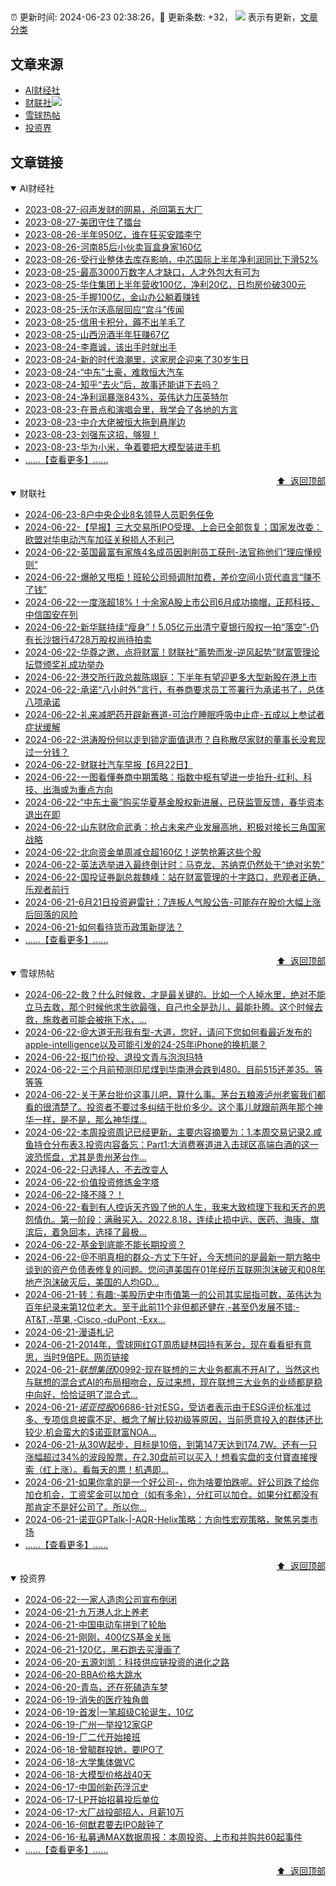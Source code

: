 ##

:alarm_clock: 更新时间: 2024-06-23 02:38:26，:rocket: 更新条数: +32， ![](/assets/dot.png) 表示有更新，[文章分类](/TAGS.md)

## 文章来源

- [AI财经社](#ai财经社)  
- [财联社](#财联社)![](/assets/dot.png)   
- [雪球热帖](#雪球热帖)  
- [投资界](#投资界)  

## 文章链接

<details open>
<summary id="ai财经社">
 AI财经社
</summary>


- [2023-08-27-闷声发财的网易，杀回第五大厂](https://www.aicaijing.com.cn/article/18610)  
- [2023-08-27-美团守住了擂台](https://www.aicaijing.com.cn/article/18611)  
- [2023-08-26-半年950亿，谁在狂买安踏李宁](https://www.aicaijing.com.cn/article/18607)  
- [2023-08-26-河南85后小伙卖盲盒身家160亿](https://www.aicaijing.com.cn/article/18608)  
- [2023-08-26-受行业整体去库存影响，中芯国际上半年净利润同比下滑52%](https://www.aicaijing.com.cn/article/18609)  
- [2023-08-25-最高3000万数字人才缺口，人才外包大有可为](https://www.aicaijing.com.cn/article/18601)  
- [2023-08-25-华住集团上半年营收100亿，净利20亿，日均房价破300元](https://www.aicaijing.com.cn/article/18602)  
- [2023-08-25-手握100亿，金山办公躺着赚钱](https://www.aicaijing.com.cn/article/18603)  
- [2023-08-25-沃尔沃高层回应“宫斗”传闻](https://www.aicaijing.com.cn/article/18604)  
- [2023-08-25-信用卡积分，薅不出羊毛了](https://www.aicaijing.com.cn/article/18605)  
- [2023-08-25-山西汾酒半年狂赚67亿](https://www.aicaijing.com.cn/article/18606)  
- [2023-08-24-李嘉诚，该出手时就出手](https://www.aicaijing.com.cn/article/18596)  
- [2023-08-24-新的时代浪潮里，这家房企迎来了30岁生日](https://www.aicaijing.com.cn/article/18597)  
- [2023-08-24-“中东”土豪，难救恒大汽车](https://www.aicaijing.com.cn/article/18598)  
- [2023-08-24-知乎“去火”后，故事还能讲下去吗？](https://www.aicaijing.com.cn/article/18599)  
- [2023-08-24-净利润暴涨843%，英伟达力压英特尔](https://www.aicaijing.com.cn/article/18600)  
- [2023-08-23-在景点和演唱会里，我学会了各地的方言](https://www.aicaijing.com.cn/article/18591)  
- [2023-08-23-中介大佬被恒大拖到悬崖边](https://www.aicaijing.com.cn/article/18592)  
- [2023-08-23-刘强东这招，够狠！](https://www.aicaijing.com.cn/article/18593)  
- [2023-08-23-华为小米，争着要把大模型装进手机](https://www.aicaijing.com.cn/article/18594)  
- [......【查看更多】......](/details/AI财经社.md)

<div align="right"><a href="#文章来源">⬆ &nbsp;返回顶部</a></div>
</details>

<details open>
<summary id="财联社">
 财联社
</summary>


- [2024-06-23-8户中央企业8名领导人员职务任免](https://www.cls.cn/detail/1708760)  
- [2024-06-22-【早报】三大交易所IPO受理、上会已全部恢复；国家发改委：欧盟对华电动汽车加征关税损人不利己](https://www.cls.cn/detail/1711904)  
- [2024-06-22-英国最富有家族4名成员因剥削员工获刑-法官称他们“理应懂规则”](https://www.cls.cn/detail/1711887)  
- [2024-06-22-爆舱又甩柜！班轮公司频调附加费，差价空间小货代直言“赚不了钱”](https://www.cls.cn/detail/1711838)  
- [2024-06-22-一度涨超18%！十余家A股上市公司6月成功摘帽，正邦科技、中信国安在列](https://www.cls.cn/detail/1711814)  
- [2024-06-22-新华联持续“瘦身”！5.05亿元出清宁夏银行股权一拍“落空”-仍有长沙银行4728万股权尚待拍卖](https://www.cls.cn/detail/1711778)  
- [2024-06-22-华尊之邀，点将财富！财联社“蓄势而发-逆风起势”财富管理论坛暨颁奖礼成功举办](https://www.cls.cn/detail/1711753)  
- [2024-06-22-港交所行政总裁陈翊庭：下半年有望迎更多大型新股在港上市](https://www.cls.cn/detail/1711718)  
- [2024-06-22-承诺“八小时外”言行，有券商要求员工签署行为承诺书了，总体八项承诺](https://www.cls.cn/detail/1711765)  
- [2024-06-22-礼来减肥药开辟新赛道-可治疗睡眠呼吸中止症-五成以上参试者症状缓解](https://www.cls.cn/detail/1711750)  
- [2024-06-22-洪涛股份何以走到锁定面值退市？自称散尽家财的董事长没套现过一分钱？](https://www.cls.cn/detail/1711732)  
- [2024-06-22-财联社汽车早报【6月22日】](https://www.cls.cn/detail/1711728)  
- [2024-06-22-一图看懂券商中期策略：指数中枢有望进一步抬升-红利、科技、出海或为重点方向](https://www.cls.cn/detail/1709778)  
- [2024-06-22-“中东土豪”购买华夏基金股权新进展，已获监管反馈，春华资本退出在即](https://www.cls.cn/detail/1711823)  
- [2024-06-22-山东财欣俞武勇：抢占未来产业发展高地，积极对接长三角国家战略](https://www.cls.cn/detail/1711796)  
- [2024-06-22-北向资金单周减仓超160亿！逆势抢筹这些个股](https://www.cls.cn/detail/1711870)  
- [2024-06-22-英法选举进入最终倒计时：马克龙、苏纳克仍然处于“绝对劣势”](https://www.cls.cn/detail/1711893)  
- [2024-06-22-国投证券副总裁魏峰：站在财富管理的十字路口，悲观者正确，乐观者前行](https://www.cls.cn/detail/1711907)  
- [2024-06-21-6月21日投资避雷针：7连板人气股公告-可能存在股价大幅上涨后回落的风险](https://www.cls.cn/detail/1710596)  
- [2024-06-21-如何看待货币政策新提法？](https://www.cls.cn/detail/1710618)  
- [......【查看更多】......](/details/财联社.md)

<div align="right"><a href="#文章来源">⬆ &nbsp;返回顶部</a></div>
</details>

<details open>
<summary id="雪球热帖">
 雪球热帖
</summary>


- [2024-06-22-救？什么时候救，才是最关键的。比如一个人掉水里，绝对不能立马去救，那个时候他求生欲最强，自己也全是劲儿，最能扑腾。这个时候去救，施救者可能会被拖下水，...](https://xueqiu.com/6594360415/294777342)  
- [2024-06-22-@大道无形我有型-大道，您好，请问下您如何看最近发布的apple-intelligence以及可能引发的24-25年iPhone的换机潮？](https://xueqiu.com/5529328767/294776696)  
- [2024-06-22-抠门价投、退役文青与泡泡玛特](https://xueqiu.com/4381703788/294761383)  
- [2024-06-22-三个月前预测印尼煤到华南港会跌到480。目前515还差35。等等等](https://xueqiu.com/7103876041/294794714)  
- [2024-06-22-关于茅台批价这事儿吧，算什么事。茅台五粮液泸州老窖我们都看的很清楚了。投资者不要过多纠结于批价多少。这个事儿就跟前两年那个神华一样，是不是，那么神华煤...](https://xueqiu.com/4212900091/294771486)  
- [2024-06-22-本周投资周记已经更新，主要内容摘要为：1.本周交易记录2.咸鱼持仓分布表3.投资内容备忘：Part1:大消费赛道进入击球区高端白酒的这一波恐慌盘，尤其是贵州茅台作...](https://xueqiu.com/9600110938/294779368)  
- [2024-06-22-只选择人，不去改变人](https://xueqiu.com/7925770134/294760976)  
- [2024-06-22-价值投资修炼金字塔](https://xueqiu.com/3727797950/294768600)  
- [2024-06-22-降不降？！](https://xueqiu.com/1760673340/294786988)  
- [2024-06-22-看到有人控诉天齐毁了他的人生，我来大致梳理下我和天齐的恩怨情仇。第一阶段：满融买入。2022.8.18，连续止损中远、医药、海康、旗滨后，着急回本，选择了最极...](https://xueqiu.com/6876843497/294766464)  
- [2024-06-22-基金到底能不能长期投资？](https://xueqiu.com/6146592061/294779375)  
- [2024-06-22-@不明真相的群众-方丈下午好，今天想问的是最新一期方略中谈到的资产负债表修复的问题。您问道美国在01年经历互联网泡沫破灭和08年地产泡沫破灭后，美国的人均GD...](https://xueqiu.com/3443272116/294787918)  
- [2024-06-21-转：有趣:-美股历史中市值第一的公司其实屈指可数，英伟达为百年纪录来第12位老大。至于此前11个非但都还健在,-甚至仍发展不错:-AT&T,-苹果,-Cisco,-duPont,-Exx...](https://xueqiu.com/1102105103/294638583)  
- [2024-06-21-漫语札记](https://xueqiu.com/7375338821/294617103)  
- [2024-06-21-2014年，雪球网红GT周质疑林园持有茅台，现在看看挺有意思，当时9倍PE。网页链接](https://xueqiu.com/3393395193/294638310)  
- [2024-06-21-$联想集团00992$-现在联想的三大业务都离不开AI了，当然这也与联想的混合式AI的布局相吻合，反过来想，现在联想三大业务的业绩都是稳中向好，恰恰证明了混合式...](https://xueqiu.com/7066397951/294636193)  
- [2024-06-21-$诺亚控股06686$-针对ESG，受访者表示由于ESG评价标准过多、专项信息披露不足、概念了解比较初级等原因，当前愿意投入的群体还比较少,机会蛮大的$诺亚财富NOA...](https://xueqiu.com/4342399646/294631965)  
- [2024-06-21-从30W起步，目标是10倍，到第147天达到174.7W。还有一只涨幅超过34%的波段股票，在2.30盘前可以买入！想看实盘的支付寶直接搜索（红上涨）。看每天的票！机遇即...](https://xueqiu.com/1925434199/294651260)  
- [2024-06-21-如果你拿的是一个好公司-，你为啥要怕跌呢。好公司跌了给你加仓机会，工资奖金可以加仓（如有多余），分红可以加仓。如果分红都没有那肯定不是好公司了。所以你...](https://xueqiu.com/9887656769/294608148)  
- [2024-06-21-诺亚GPTalk-|-AQR-Helix策略：方向性宏观策略，聚焦另类市场](https://xueqiu.com/4712978991/294640571)  
- [......【查看更多】......](/details/雪球热帖.md)

<div align="right"><a href="#文章来源">⬆ &nbsp;返回顶部</a></div>
</details>

<details open>
<summary id="投资界">
 投资界
</summary>


- [2024-06-22-一家人造肉公司宣布倒闭](https://posts.careerengine.us/p/6676870645eecb659e3cfb14)  
- [2024-06-21-九万港人北上养老](https://posts.careerengine.us/p/667505f7b96b7159555c501f)  
- [2024-06-21-中国电动车拼到了轮胎](https://posts.careerengine.us/p/667505e46dd30759206906bd)  
- [2024-06-21-刚刚，400亿S基金关账](https://posts.careerengine.us/p/667505e46dd30759206906c6)  
- [2024-06-21-120亿，黑石跑去买漫画了](https://posts.careerengine.us/p/667505d47883455875bd7697)  
- [2024-06-20-五源刘凯：科技供应链投资的进化之路](https://posts.careerengine.us/p/66737bde362eae34f60422bb)  
- [2024-06-20-BBA价格大跳水](https://posts.careerengine.us/p/66737bde362eae34f60422b3)  
- [2024-06-20-青岛，还在死磕造车梦](https://posts.careerengine.us/p/66737bedb57ef4351461073f)  
- [2024-06-19-消失的医疗独角兽](https://posts.careerengine.us/p/66722f2ff95bbe678f2c2e63)  
- [2024-06-19-首发|一笔超级C轮诞生，10亿](https://posts.careerengine.us/p/66722f205113b4676d284c0d)  
- [2024-06-19-广州一举投12家GP](https://posts.careerengine.us/p/66722f205113b4676d284c15)  
- [2024-06-19-厂二代开始接班](https://posts.careerengine.us/p/66722f205113b4676d284c1d)  
- [2024-06-18-曾毓群投她，要IPO了](https://posts.careerengine.us/p/66713fb3f9a5bc1dc0cf5b5b)  
- [2024-06-18-大学集体做VC](https://posts.careerengine.us/p/66713fc1f7253a1e2e703dbf)  
- [2024-06-18-大模型价格战40天](https://posts.careerengine.us/p/66713fc1f7253a1e2e703db7)  
- [2024-06-17-中国创新药浮沉史](https://posts.careerengine.us/p/6670508a2b8b244bed6e1e28)  
- [2024-06-17-LP开始招募投后单位](https://posts.careerengine.us/p/6670508a2b8b244bed6e1e19)  
- [2024-06-17-大厂战投部招人，月薪10万](https://posts.careerengine.us/p/667050892b8b244bed6e1e11)  
- [2024-06-16-何猷君要去IPO敲钟了](https://posts.careerengine.us/p/666ee300c3464b78a97c6a76)  
- [2024-06-16-私募通MAX数据周报：本周投资、上市和并购共60起事件](https://posts.careerengine.us/p/666ee3139f458d792278acfa)  
- [......【查看更多】......](/details/投资界.md)

<div align="right"><a href="#文章来源">⬆ &nbsp;返回顶部</a></div>
</details>
